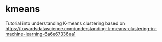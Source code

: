 # kmeans
Tutorial into understanding K-means clustering based on https://towardsdatascience.com/understanding-k-means-clustering-in-machine-learning-6a6e67336aa1
